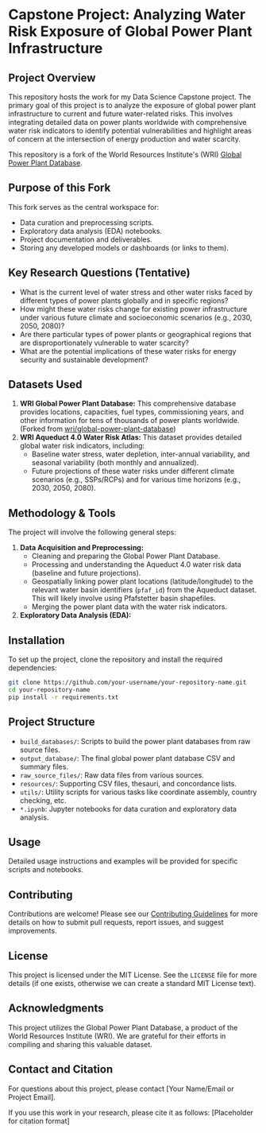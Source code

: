 # Capstone Project: Analyzing Water Risk Exposure of Global Power Plant Infrastructure

## Project Overview

This repository hosts the work for my Data Science Capstone project. The primary goal of this project is to analyze the exposure of global power plant infrastructure to current and future water-related risks. This involves integrating detailed data on power plants worldwide with comprehensive water risk indicators to identify potential vulnerabilities and highlight areas of concern at the intersection of energy production and water scarcity.

This repository is a fork of the World Resources Institute's (WRI) [Global Power Plant Database](https://github.com/wri/global-power-plant-database).

## Purpose of this Fork

This fork serves as the central workspace for:
* Data curation and preprocessing scripts.
* Exploratory data analysis (EDA) notebooks.
* Project documentation and deliverables.
* Storing any developed models or dashboards (or links to them).

## Key Research Questions (Tentative)

* What is the current level of water stress and other water risks faced by different types of power plants globally and in specific regions?
* How might these water risks change for existing power infrastructure under various future climate and socioeconomic scenarios (e.g., 2030, 2050, 2080)?
* Are there particular types of power plants or geographical regions that are disproportionately vulnerable to water scarcity?
* What are the potential implications of these water risks for energy security and sustainable development?

## Datasets Used

1.  **WRI Global Power Plant Database:** This comprehensive database provides locations, capacities, fuel types, commissioning years, and other information for tens of thousands of power plants worldwide. (Forked from [wri/global-power-plant-database](https://github.com/wri/global-power-plant-database))
2.  **WRI Aqueduct 4.0 Water Risk Atlas:** This dataset provides detailed global water risk indicators, including:
    * Baseline water stress, water depletion, inter-annual variability, and seasonal variability (both monthly and annualized).
    * Future projections of these water risks under different climate scenarios (e.g., SSPs/RCPs) and for various time horizons (e.g., 2030, 2050, 2080).

## Methodology & Tools

The project will involve the following general steps:

1.  **Data Acquisition and Preprocessing:**
    * Cleaning and preparing the Global Power Plant Database.
    * Processing and understanding the Aqueduct 4.0 water risk data (baseline and future projections).
    * Geospatially linking power plant locations (latitude/longitude) to the relevant water basin identifiers (`pfaf_id`) from the Aqueduct dataset. This will likely involve using Pfafstetter basin shapefiles.
    * Merging the power plant data with the water risk indicators.
2.  **Exploratory Data Analysis (EDA):**

## Installation

To set up the project, clone the repository and install the required dependencies:

```bash
git clone https://github.com/your-username/your-repository-name.git
cd your-repository-name
pip install -r requirements.txt
```

## Project Structure

- `build_databases/`: Scripts to build the power plant databases from raw source files.
- `output_database/`: The final global power plant database CSV and summary files.
- `raw_source_files/`: Raw data files from various sources.
- `resources/`: Supporting CSV files, thesauri, and concordance lists.
- `utils/`: Utility scripts for various tasks like coordinate assembly, country checking, etc.
- `*.ipynb`: Jupyter notebooks for data curation and exploratory data analysis.

## Usage

Detailed usage instructions and examples will be provided for specific scripts and notebooks.

## Contributing

Contributions are welcome! Please see our [Contributing Guidelines](.github/CONTRIBUTING.md) for more details on how to submit pull requests, report issues, and suggest improvements.

## License

This project is licensed under the MIT License. See the `LICENSE` file for more details (if one exists, otherwise we can create a standard MIT License text).

## Acknowledgments

This project utilizes the Global Power Plant Database, a product of the World Resources Institute (WRI). We are grateful for their efforts in compiling and sharing this valuable dataset.

## Contact and Citation

For questions about this project, please contact [Your Name/Email or Project Email].

If you use this work in your research, please cite it as follows:
[Placeholder for citation format]
